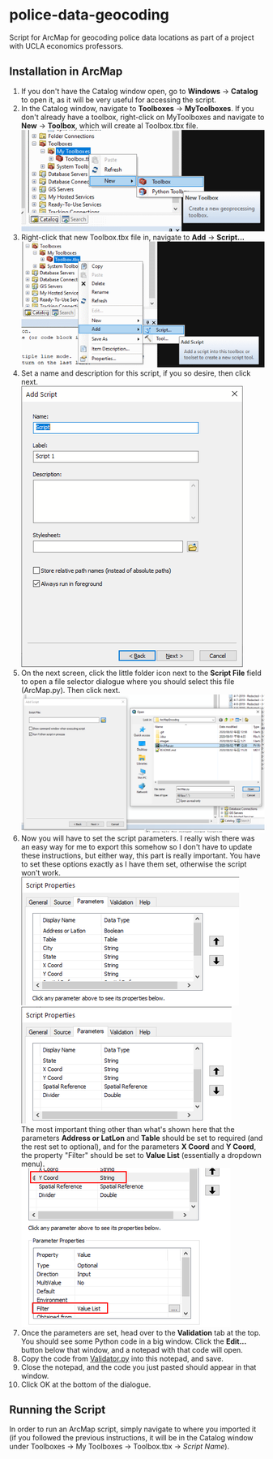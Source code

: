 # police-data-geocoding
Script for ArcMap for geocoding police data locations as part of a project with UCLA economics professors.

## Installation in ArcMap
1. If you don't have the Catalog window open, go to **Windows** -> **Catalog** to open it, as it will be very useful for accessing the script.
2. In the Catalog window, navigate to **Toolboxes** -> **MyToolboxes**. If you don't already have a toolbox, right-click on MyToolboxes and navigate to **New** -> **Toolbox**, which will create al Toolbox.tbx file.  
![create a toolbox](images/CreateToolbox.png)
3. Right-click that new Toolbox.tbx file in, navigate to **Add** -> **Script...**  
![add a script](images/AddScript.png)
4. Set a name and description for this script, if you so desire, then click next.  
![Script Dialogue 1](images/SciptDialogue1.png)
5. On the next screen, click the little folder icon next to the **Script File** field to open a file selector dialogue where you should select this file (ArcMap.py). Then click next.  
![Script Dialogue 2](images/SciptDialogue2.png)
6. Now you will have to set the script parameters. I really wish there was an easy way for me to export this somehow so I don't have to update these instructions, but either way, this part is really important. You have to set these options exactly as I have them set, otherwise the script won't work.  
![setting parameters 1](images/ParameterSettings1.png)
![setting parameters 2](images/ParameterSettings2.png)  
The most important thing other than what's shown here that the parameters **Address or LatLon** and **Table** should be set to required (and the rest set to optional), and for the parameters **X Coord** and **Y Coord**, the property "Filter" should be set to **Value List** (essentially a dropdown menu).  
![setting filter for x,y coordinate](images/FilterSetting.png)
7. Once the parameters are set, head over to the **Validation** tab at the top. You should see some Python code in a big window. Click the **Edit...** button below that window, and a notepad with that code will open.
8. Copy the code from [Validator.py](Validator.py) into this notepad, and save.
9. Close the notepad, and the code you just pasted should appear in that window.
10. Click OK at the bottom of the dialogue.

## Running the Script
In order to run an ArcMap script, simply navigate to where you imported it (if you followed the previous instructions, it will be in the Catalog window under Toolboxes -> My Toolboxes -> Toolbox.tbx -> *Script Name*).
